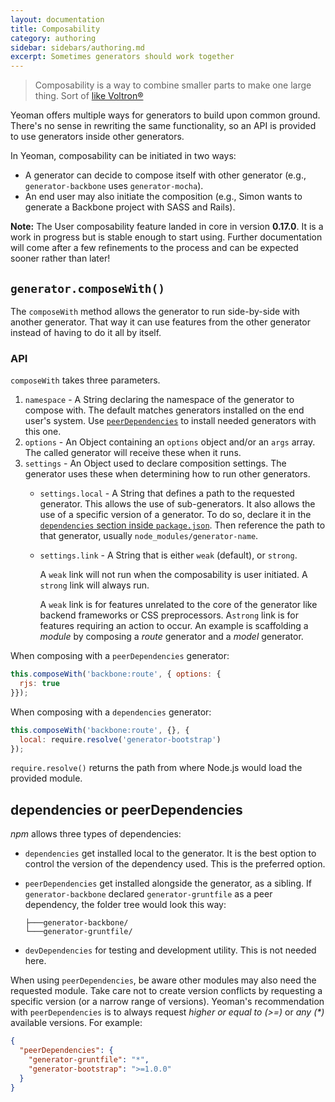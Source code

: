```yaml
---
layout: documentation
title: Composability
category: authoring
sidebar: sidebars/authoring.md
excerpt: Sometimes generators should work together
---
```


> Composability is a way to combine smaller parts to make one large thing. Sort of [like Voltron&reg;](http://25.media.tumblr.com/tumblr_m1zllfCJV21r8gq9go11_250.gif)

Yeoman offers multiple ways for generators to build upon common ground. There's no sense in rewriting the same functionality, so an API is provided to use generators inside other generators.

In Yeoman, composability can be initiated in two ways:

 * A generator can decide to compose itself with other generator (e.g., `generator-backbone` uses `generator-mocha`).
 * An end user may also initiate the composition (e.g., Simon wants to generate a Backbone project with SASS and Rails).

**Note:** The User composability feature landed in core in version **0.17.0**. It is a work in progress but is stable enough to start using. Further documentation will come after a few refinements to the process and can be expected sooner rather than later!

## `generator.composeWith()`

The `composeWith` method allows the generator to run side-by-side with another generator. That way it can use features from the other generator instead of having to do it all by itself.

### API

`composeWith` takes three parameters.

 1. `namespace` - A String declaring the namespace of the generator to compose with. The default matches generators installed on the end user's system. Use [`peerDependencies`](https://nodejs.org/en/blog/npm/peer-dependencies/) to install needed generators with this one.
 1. `options` - An Object containing an `options` object and/or an `args` array. The called generator will receive these when it runs.
 1. `settings` - An Object used to declare composition settings. The generator uses these when determining how to run other generators.
    * `settings.local` - A String that defines a path to the requested generator. This allows the use of sub-generators. It also allows the use of a specific version of a generator. To do so, declare it in the [`dependencies` section inside `package.json`](https://docs.npmjs.com/files/package.json#dependencies). Then reference the path to that generator, usually `node_modules/generator-name`.
    * `settings.link` - A String that is either `weak` (default), or `strong`.

      A `weak` link will not run when the composability is user initiated. A `strong` link will always run.

      A `weak` link is for features unrelated to the core of the generator like backend frameworks or CSS preprocessors. A`strong` link is for features requiring an action to occur. An example is scaffolding a _module_ by composing a _route_ generator and a _model_ generator.


When composing with a `peerDependencies` generator:

```js
this.composeWith('backbone:route', { options: {
  rjs: true
}});
```

When composing with a `dependencies` generator:

```js
this.composeWith('backbone:route', {}, {
  local: require.resolve('generator-bootstrap')
});
```

`require.resolve()` returns the path from where Node.js would load the provided module.

## dependencies or peerDependencies

*npm* allows three types of dependencies:

 * `dependencies` get installed local to the generator. It is the best option to control the version of the dependency used. This is the preferred option.
 * `peerDependencies` get installed alongside the generator, as a sibling. If `generator-backbone` declared `generator-gruntfile` as a peer dependency, the folder tree would look this way:

    ```
    ├───generator-backbone/
    └───generator-gruntfile/
    ```
 * `devDependencies` for testing and development utility. This is not needed here.

When using `peerDependencies`, be aware other modules may also need the requested module. Take care not to create version conflicts by requesting a specific version (or a narrow range of versions). Yeoman's recommendation with `peerDependencies` is to always request _higher or equal to (>=)_ or _any (*)_ available versions. For example:

```json
{
  "peerDependencies": {
    "generator-gruntfile": "*",
    "generator-bootstrap": ">=1.0.0"
  }
}
```
